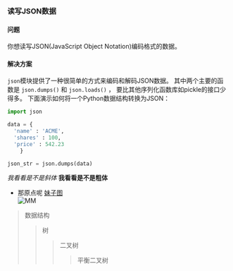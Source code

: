 ### 读写JSON数据
#### 问题
  你想读写JSON(JavaScript Object Notation)编码格式的数据。
#### 解决方案
  `json`模块提供了一种很简单的方式来编码和解码JSON数据。 其中两个主要的函数是 `json.dumps()` 和 `json.loads()` ， 要比其他序列化函数库如pickle的接口少得多。 下面演示如何将一个Python数据结构转换为JSON：
  ```Python
  import json

  data = {
    'name' : 'ACME',
    'shares' : 100,
    'price' : 542.23
      }

  json_str = json.dumps(data)
  ```
  *我看看是不是斜体*
  **我看看是不是粗体**
  * 那原点呢
  [妹子图](http://www.meizitu.com/)<br>
  ![MM](http://mm.chinasareview.com/wp-content/uploads/2017a/08/02/08.jpg)
  >数据结构
  >>树
  >>>二叉树
  >>>>平衡二叉树

